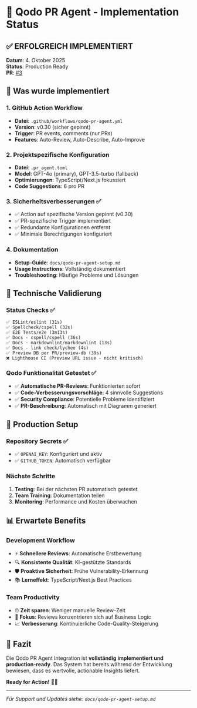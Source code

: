 # 🤖 Qodo PR Agent - Implementation Status

## ✅ **ERFOLGREICH IMPLEMENTIERT**

**Datum**: 4. Oktober 2025  
**Status**: Production Ready  
**PR**: [#3](https://github.com/Laparo/hemera/pull/3)

## 🎯 **Was wurde implementiert**

### 1. GitHub Action Workflow

- **Datei**: `.github/workflows/qodo-pr-agent.yml`
- **Version**: v0.30 (sicher gepinnt)
- **Trigger**: PR events, comments (nur PRs)
- **Features**: Auto-Review, Auto-Describe, Auto-Improve

### 2. Projektspezifische Konfiguration

- **Datei**: `.pr_agent.toml`
- **Model**: GPT-4o (primary), GPT-3.5-turbo (fallback)
- **Optimierungen**: TypeScript/Next.js fokussiert
- **Code Suggestions**: 6 pro PR

### 3. Sicherheitsverbesserungen ✅

- ✅ Action auf spezifische Version gepinnt (v0.30)
- ✅ PR-spezifische Trigger implementiert
- ✅ Redundante Konfigurationen entfernt
- ✅ Minimale Berechtigungen konfiguriert

### 4. Dokumentation

- **Setup-Guide**: `docs/qodo-pr-agent-setup.md`
- **Usage Instructions**: Vollständig dokumentiert
- **Troubleshooting**: Häufige Probleme und Lösungen

## 🔧 **Technische Validierung**

### Status Checks ✅

```text
✅ ESLint/eslint (31s)
✅ Spellcheck/cspell (32s)  
✅ E2E Tests/e2e (3m13s)
✅ Docs - cspell/cspell (36s)
✅ Docs - markdownlint/markdownlint (13s)
✅ Docs - link check/lychee (4s)
✅ Preview DB per PR/preview-db (39s)
❌ Lighthouse CI (Preview URL issue - nicht kritisch)
```

### Qodo Funktionalität Getestet ✅

- ✅ **Automatische PR-Reviews**: Funktionierten sofort
- ✅ **Code-Verbesserungsvorschläge**: 4 sinnvolle Suggestions
- ✅ **Security Compliance**: Potentielle Probleme identifiziert
- ✅ **PR-Beschreibung**: Automatisch mit Diagramm generiert

## 🚀 **Production Setup**

### Repository Secrets ✅

- ✅ `OPENAI_KEY`: Konfiguriert und aktiv
- ✅ `GITHUB_TOKEN`: Automatisch verfügbar

### Nächste Schritte

1. **Testing**: Bei der nächsten PR automatisch getestet
2. **Team Training**: Dokumentation teilen
3. **Monitoring**: Performance und Kosten überwachen

## 📊 **Erwartete Benefits**

### Development Workflow

- ⚡ **Schnellere Reviews**: Automatische Erstbewertung
- 🔍 **Konsistente Qualität**: KI-gestützte Standards
- 🛡️ **Proaktive Sicherheit**: Frühe Vulnerability-Erkennung
- 📚 **Lerneffekt**: TypeScript/Next.js Best Practices

### Team Productivity

- ⏰ **Zeit sparen**: Weniger manuelle Review-Zeit
- 🎯 **Fokus**: Reviews konzentrieren sich auf Business Logic
- 📈 **Verbesserung**: Kontinuierliche Code-Quality-Steigerung

## 🎉 **Fazit**

Die Qodo PR Agent Integration ist **vollständig implementiert und production-ready**. Das System hat bereits während der Entwicklung bewiesen, dass es wertvolle, actionable Insights liefert.

**Ready for Action!** 🤖✨

---

*Für Support und Updates siehe: `docs/qodo-pr-agent-setup.md`*
